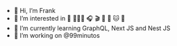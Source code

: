 - 👋 Hi, I’m Frank
- 👀 I’m interested in 📸 👨🏽‍💻 🎧 🎬 👟 🐶 🐱 🍻
- 🌱 I’m currently learning GraphQL, Next JS and Nest JS
- 💞️ I’m working on @99minutos

<!---
99frank/99frank is a ✨ special ✨ repository because its `README.md` (this file) appears on your GitHub profile.
You can click the Preview link to take a look at your changes.
--->
